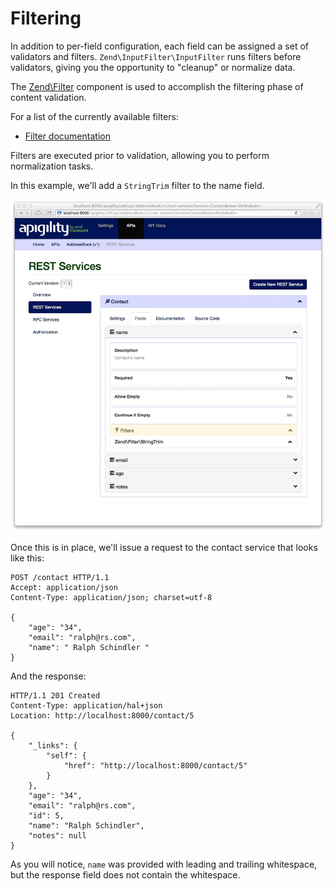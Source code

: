 Filtering
=========

In addition to per-field configuration, each field can be assigned a set of validators and filters.
`Zend\InputFilter\InputFilter` runs filters before validators, giving you the opportunity to
"cleanup" or normalize data.

The [Zend\Filter](http://framework.zend.com/manual/2.3/en/modules/zend.filter.html) component is
used  to accomplish the filtering phase of content validation.

For a list of the currently available filters:

- [Filter documentation](http://framework.zend.com/manual/2.3/en/modules/zend.filter.set.html)

Filters are executed prior to validation, allowing you to perform normalization tasks.

In this example, we'll add a `StringTrim` filter to the name field.

![Content Validation Filtering Setup](/asset/apigility-documentation/img/content-validation-filtering-setup.jpg)

Once this is in place, we'll issue a request to the contact service that looks like this:

```HTTP
POST /contact HTTP/1.1
Accept: application/json
Content-Type: application/json; charset=utf-8

{
    "age": "34",
    "email": "ralph@rs.com",
    "name": " Ralph Schindler "
}
```

And the response:

```HTTP
HTTP/1.1 201 Created
Content-Type: application/hal+json
Location: http://localhost:8000/contact/5

{
    "_links": {
        "self": {
            "href": "http://localhost:8000/contact/5"
        }
    },
    "age": "34",
    "email": "ralph@rs.com",
    "id": 5,
    "name": "Ralph Schindler",
    "notes": null
}
```

As you will notice, `name` was provided with leading and trailing whitespace, but the response field
does not contain the whitespace. 
